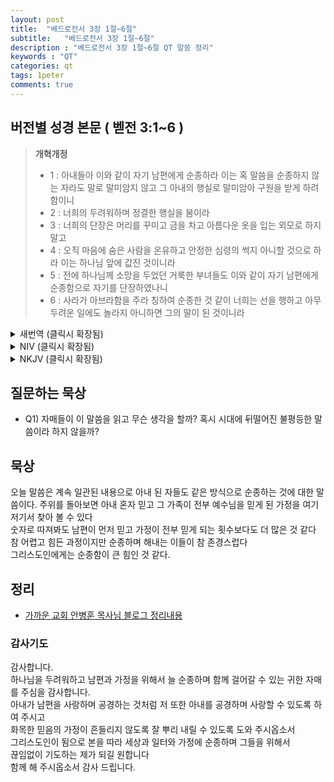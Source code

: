 ```yaml
---
layout: post
title:  "베드로전서 3장 1절~6절"
subtitle:   "베드로전서 3장 1절~6절"
description : "베드로전서 3장 1절~6절 QT 말씀 정리"
keywords : "QT"
categories: qt
tags: 1peter
comments: true
---
```


## 버전별 성경 본문 ( 벧전 3:1~6 )

> **개혁개정**
>* 1 : 아내들아 이와 같이 자기 남편에게 순종하라 이는 혹 말씀을 순종하지 않는 자라도 말로 말미암지 않고 그 아내의 행실로 말미암아 구원을 받게 하려 함이니 
>* 2 : 너희의 두려워하며 정결한 행실을 봄이라 
>* 3 : 너희의 단장은 머리를 꾸미고 금을 차고 아름다운 옷을 입는 외모로 하지 말고 
>* 4 : 오직 마음에 숨은 사람을 온유하고 안정한 심령의 썩지 아니할 것으로 하라 이는 하나님 앞에 값진 것이니라 
>* 5 : 전에 하나님께 소망을 두었던 거룩한 부녀들도 이와 같이 자기 남편에게 순종함으로 자기를 단장하였나니 
>* 6 : 사라가 아브라함을 주라 칭하여 순종한 것 같이 너희는 선을 행하고 아무 두려운 일에도 놀라지 아니하면 그의 딸이 된 것이니라 
<details>
<summary> 새번역 (클릭시 확장됨)</summary>
<div markdown="1">

>* 1 : 아내가 된 이 여러분, 이와 같이 여러분은 자기 남편에게 순복하십시오. 그리하면 비록 말씀에 복종하지 않는 남편일지라도, 말을 하지 않고도 아내 여러분의 행실로 말미암아 구원을 얻게 될 것입니다. 
>* 2 : 그들이 여러분의 경건하고 순결한 행실을 보고 그렇게 될 것입니다. 
>* 3 : 여러분은 머리를 꾸미며 금붙이를 달거나 옷을 차려 입거나 하여 겉치장을 하지 말고, 
>* 4 : 썩지 않는 온유하고 정숙한 마음으로 속 사람을 단장하도록 하십시오. 그것이 하나님께서 보시기에 값진 것입니다. 
>* 5 : 전에 하나님께 소망을 두고 살던 거룩한 여자들도 이와 같이 자기를 단장하고, 자기 남편에게 순복하였습니다. 
>* 6 : 사라가 아브라함을 주인이라고 부르면서 그에게 순종하던 것과 같습니다. 여러분은 선을 행하고, 아무리 무서운 일도 두려워하지 않으니, 사라의 딸이 된 것입니다.
</div>
</details>

<details>
<summary> NIV (클릭시 확장됨)</summary>
<div markdown="1">

>* 1 : Wives, in the same way submit yourselves to your own husbands so that, if any of them do not believe the word, they may be won over without words by the behavior of their wives, 
>* 2 : when they see the purity and reverence of your lives. 
>* 3 : Your beauty should not come from outward adornment, such as elaborate hairstyles and the wearing of gold jewelry or fine clothes. 
>* 4 : Rather, it should be that of your inner self, the unfading beauty of a gentle and quiet spirit, which is of great worth in God’s sight. 
>* 5 : For this is the way the holy women of the past who put their hope in God used to adorn themselves. They submitted themselves to their own husbands, 
>* 6 : like Sarah, who obeyed Abraham and called him her lord. You are her daughters if you do what is right and do not give way to fear.
</div>
</details>

<details>
<summary> NKJV (클릭시 확장됨)</summary>
<div markdown="1">

>* 1 : Wives, likewise, be submissive to your own husbands, that even if some do not obey the word, they, without a word, may be won by the conduct of their wives, 
>* 2 : when they observe your chaste conduct accompanied by fear. 
>* 3 : Do not let your adornment be merely outward—arranging the hair, wearing gold, or putting on fine apparel—
>* 4 : rather let it be the hidden person of the heart, with the incorruptible beauty of a gentle and quiet spirit, which is very precious in the sight of God. 
>* 5 : For in this manner, in former times, the holy women who trusted in God also adorned themselves, being submissive to their own husbands, 
>* 6 : as Sarah obeyed Abraham, calling him lord, whose daughters you are if you do good and are not afraid with any terror.
</div>
</details>

## 질문하는 묵상

* Q1) 자매들이 이 말씀을 읽고 무슨 생각을 할까? 혹시 시대에 뒤떨어진 불평등한 말씀이라 하지 않을까?  

## 묵상

오늘 말씀은 계속 일관된 내용으로 아내 된 자들도 같은 방식으로 순종하는 것에 대한 말씀이다. 
주위를 돌아보면 아내 혼자 믿고 그 가족이 전부 예수님을 믿게 된 가정을 여기 저기서 찾아 볼 수 있다  
숫자로 따져봐도 남편이 먼저 믿고 가정이 전부 믿게 되는 횟수보다도 더 많은 것 같다  
참 어렵고 힘든 과정이지만 순종하며 해내는 이들이 참 존경스럽다  
그리스도인에게는 순종함이 큰 힘인 것 같다. 

## 정리
* [가까운 교회 안병훈 목사님 블로그 정리내용](https://blog.naver.com/tolerance2018/221439396109)

### 감사기도

감사합니다.  
하나님을 두려워하고 남편과 가정을 위해서 늘 순종하며 함께 걸어갈 수 있는 귀한 자매를 주심을 감사합니다.  
아내가 남편을 사랑하며 공경하는 것처럼 저 또한 아내를 공경하며 사랑할 수 있도록 하여 주시고  
화목한 믿음의 가정이 흔들리지 않도록 잘 뿌리 내릴 수 있도록 도와 주시옵소서  
그리스도인이 됨으로 본을 따라 세상과 일터와 가정에 순종하며 그들을 위해서  
끊임없이 기도하는 제가 되길 원합니다  
함께 해 주시옵소서 감사 드립니다.  